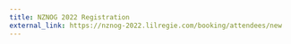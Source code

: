 ```yaml
---
title: NZNOG 2022 Registration
external_link: https://nznog-2022.lilregie.com/booking/attendees/new
---
```

